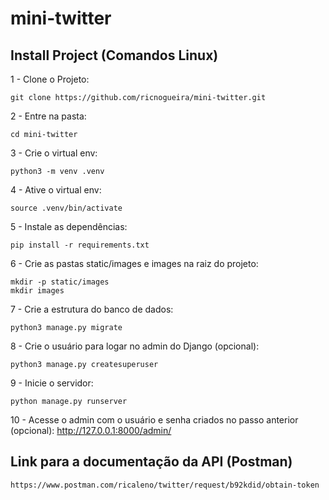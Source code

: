 # mini-twitter

## Install Project (Comandos Linux)

1 - Clone o Projeto:
```
git clone https://github.com/ricnogueira/mini-twitter.git
```
2 - Entre na pasta:
```
cd mini-twitter
```
3 - Crie o virtual env:
```
python3 -m venv .venv
```
4 - Ative o virtual env:
```
source .venv/bin/activate
```
5 - Instale as dependências:
```
pip install -r requirements.txt 
```
6 - Crie as pastas static/images e images na raiz do projeto:
```
mkdir -p static/images
mkdir images
```
7 - Crie a estrutura do banco de dados:
```
python3 manage.py migrate
```
8 - Crie o usuário para logar no admin do Django (opcional):
```
python3 manage.py createsuperuser
```
9 - Inicie o servidor:
```
python manage.py runserver 
```
10 - Acesse o admin com o usuário e senha criados no passo anterior (opcional):
http://127.0.0.1:8000/admin/

## Link para a documentação da API (Postman)
```
https://www.postman.com/ricaleno/twitter/request/b92kdid/obtain-token
```

